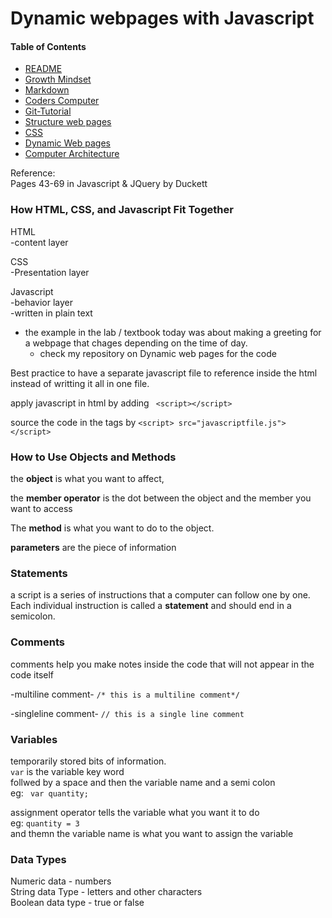 # Dynamic webpages with Javascript

#### Table of Contents
* [README](README.md)
* [Growth Mindset](Growth-Mindset.md)
* [Markdown](markdown.md)
* [Coders Computer](coders-computer.md)
* [Git-Tutorial](Git_Tutorial.md)
* [Structure web pages](Structure_webpages.md)
* [CSS](CSS.md)
* [Dynamic Web pages](DynamicJavascript.md)
* [Computer Architecture](ComputerArch.md)

Reference:  
Pages 43-69 in Javascript & JQuery by Duckett  

### How HTML, CSS, and Javascript Fit Together

HTML  
-content layer  

CSS  
-Presentation layer  

Javascript  
-behavior layer  
-written in plain text  
- the example in the lab / textbook today was about making a greeting for a webpage that chages depending on the time of day. 
    - check my repository on Dynamic web pages for the code

Best practice to have a separate javascript file to reference inside the html instead of writting it all in one file.   

apply javascript in html by adding 
``` <script></script>```  

source the code in the tags by 
```<script> src="javascriptfile.js"></script>```

### How to Use Objects and Methods

the **object** is what you want to affect,   

the **member operator** is the dot between the object  and the member you want to access   

The **method** is what you want to do to the object.   

**parameters** are the piece of information 

### Statements 

a script is a series of instructions that a computer can follow one by one.   
Each individual instruction is called a **statement** and should end in a semicolon.  

### Comments

comments help you make notes inside the code that will not appear in the code itself  

-multiline comment-
```/* this is a multiline comment*/```

-singleline comment-
```// this is a single line comment```

### Variables 

temporarily stored bits of information.   
```var``` is the variable key word   
follwed by a space and then the variable name and a semi colon  
eg: ``` var quantity;```

assignment operator tells the variable what you want it to do   
eg: ```quantity = 3```  
and themn the variable name is what you want to assign the variable

### Data Types

Numeric data - numbers   
String data Type -  letters and other characters   
Boolean data type -  true or false   


